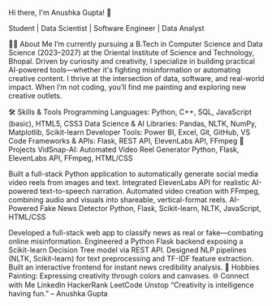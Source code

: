 Hi there, I'm Anushka Gupta! 👋

Student | Data Scientist | Software Engineer | Data Analyst

👩‍💻 About Me
I’m currently pursuing a B.Tech in Computer Science and Data Science (2023–2027) at the Oriental Institute of Science and Technology, Bhopal.
Driven by curiosity and creativity, I specialize in building practical AI-powered tools—whether it's fighting misinformation or automating creative content. I thrive at the intersection of data, software, and real-world impact. When I’m not coding, you’ll find me painting and exploring new creative outlets.

🛠️ Skills & Tools
Programming Languages: Python, C++, SQL, JavaScript (basic), HTML5, CSS3
Data Science & AI Libraries: Pandas, NLTK, NumPy, Matplotlib, Scikit-learn
Developer Tools: Power BI, Excel, Git, GitHub, VS Code
Frameworks & APIs: Flask, REST API, ElevenLabs API, FFmpeg
🚀 Projects
VidSnap-AI: Automated Video Reel Generator
Python, Flask, ElevenLabs API, FFmpeg, HTML/CSS

Built a full-stack Python application to automatically generate social media video reels from images and text.
Integrated ElevenLabs API for realistic AI-powered text-to-speech narration.
Automated video creation with FFmpeg, combining audio and visuals into shareable, vertical-format reels.
AI-Powered Fake News Detector
Python, Flask, Scikit-learn, NLTK, JavaScript, HTML/CSS

Developed a full-stack web app to classify news as real or fake—combating online misinformation.
Engineered a Python Flask backend exposing a Scikit-learn Decision Tree model via REST API.
Designed NLP pipelines (NLTK, Scikit-learn) for text preprocessing and TF-IDF feature extraction.
Built an interactive frontend for instant news credibility analysis.
🎨 Hobbies
Painting: Expressing creativity through colors and canvases.
🌐 Connect with Me
LinkedIn
HackerRank
LeetCode
Unstop
“Creativity is intelligence having fun.” – Anushka Gupta
